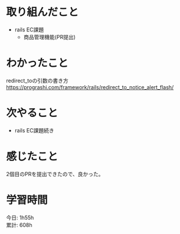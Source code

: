 # 取り組んだこと       
- rails EC課題
  - 商品管理機能(PR提出)
# わかったこと  
redirect_toの引数の書き方  
https://prograshi.com/framework/rails/redirect_to_notice_alert_flash/  
# 次やること  
- rails EC課題続き
# 感じたこと
2個目のPRを提出できたので、良かった。     
# 学習時間  
今日: 1h55h          
累計: 608h                
